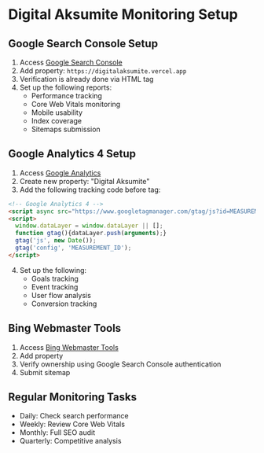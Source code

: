 # Digital Aksumite Monitoring Setup

## Google Search Console Setup
1. Access [Google Search Console](https://search.google.com/search-console)
2. Add property: `https://digitalaksumite.vercel.app`
3. Verification is already done via HTML tag
4. Set up the following reports:
   - Performance tracking
   - Core Web Vitals monitoring
   - Mobile usability
   - Index coverage
   - Sitemaps submission

## Google Analytics 4 Setup
1. Access [Google Analytics](https://analytics.google.com)
2. Create new property: "Digital Aksumite"
3. Add the following tracking code before </head> tag:

```html
<!-- Google Analytics 4 -->
<script async src="https://www.googletagmanager.com/gtag/js?id=MEASUREMENT_ID"></script>
<script>
  window.dataLayer = window.dataLayer || [];
  function gtag(){dataLayer.push(arguments);}
  gtag('js', new Date());
  gtag('config', 'MEASUREMENT_ID');
</script>
```

4. Set up the following:
   - Goals tracking
   - Event tracking
   - User flow analysis
   - Conversion tracking

## Bing Webmaster Tools
1. Access [Bing Webmaster Tools](https://www.bing.com/webmasters)
2. Add property
3. Verify ownership using Google Search Console authentication
4. Submit sitemap

## Regular Monitoring Tasks
- Daily: Check search performance
- Weekly: Review Core Web Vitals
- Monthly: Full SEO audit
- Quarterly: Competitive analysis 
